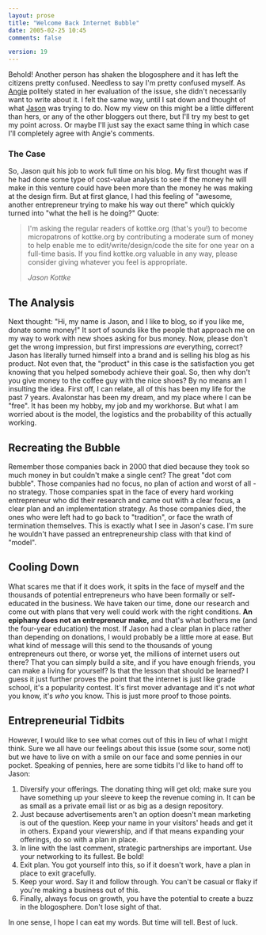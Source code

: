 ```yaml
---
layout: prose
title: "Welcome Back Internet Bubble"
date: 2005-02-25 10:45
comments: false

version: 19
---
```


Behold! Another person has shaken the blogosphere and it has left the citizens pretty confused. Needless to say I'm pretty confused myself. As [Angie][1] politely stated in her evaluation of the issue, she didn't necessarily want to write about it. I felt the same way, until I sat down and thought of what [Jason][2] was trying to do. Now my view on this might be a little different than hers, or any of the other bloggers out there, but I'll try my best to get my point across. Or maybe I'll just say the exact same thing in which case I'll completely agree with Angie's comments.

### The Case

So, Jason quit his job to work full time on his blog. My first thought was if he had done some type of cost-value analysis to see if the money he will make in this venture could have been more than the money he was making at the design firm. But at first glance, I had this feeling of "awesome, another entrepreneur trying to make his way out there" which quickly turned into "what the hell is he doing?" Quote:

> I'm asking the regular readers of kottke.org (that's you!) to become micropatrons of kottke.org by contributing a moderate sum of money to help enable me to edit/write/design/code the site for one year on a full-time basis. If you find kottke.org valuable in any way, please consider giving whatever you feel is appropriate.
>
><cite>Jason Kottke</cite>

## The Analysis

Next thought: "Hi, my name is Jason, and I like to blog, so if you like me, donate some money!" It sort of sounds like the people that approach me on my way to work with new shoes asking for bus money. Now, please don't get the wrong impression, but first impressions *are* everything, correct? Jason has literally turned himself into a brand and is selling his blog as his product. Not even that, the "product" in this case is the satisfaction you get knowing that you helped somebody achieve their goal. So, then why don't you give money to the coffee guy with the nice shoes? By no means am I insulting the idea. First off, I can relate, all of this has been my life for the past 7 years. Avalonstar has been my dream, and my place where I can be "free". It has been my hobby, my job and my workhorse. But what I am worried about is the model, the logistics and the probability of this actually working.

## Recreating the Bubble

Remember those companies back in 2000 that died because they took so much money in but couldn't make a single cent? The great "dot com bubble". Those companies had no focus, no plan of action and worst of all - no strategy. Those companies spat in the face of every hard working entrepreneur who did their research and came out with a clear focus, a clear plan and an implementation strategy. As those companies died, the ones who were left had to go back to "tradition", or face the wrath of termination themselves. This is exactly what I see in Jason's case. I'm sure he wouldn't have passed an entrepreneurship class with that kind of "model".

## Cooling Down

What scares me that if it does work, it spits in the face of myself and the thousands of potential entrepreneurs who have been formally or self-educated in the business. We have taken our time, done our research and come out with plans that very well could work with the right conditions. **An epiphany does not an entrepreneur make,** and that's what bothers me (and the four-year education) the most. If Jason had a clear plan in place rather than depending on donations, I would probably be a little more at ease. But what kind of message will this send to the thousands of young entrepreneurs out there, or worse yet, the millions of internet users out there? That you can simply build a site, and if you have enough friends, you can make a living for yourself? Is that the lesson that should be learned? I guess it just further proves the point that the internet is just like grade school, it's a popularity contest. It's first mover advantage and it's not *what* you know, it's *who* you know. This is just more proof to those points.

## Entrepreneurial Tidbits

However, I would like to see what comes out of this in lieu of what I might think. Sure we all have our feelings about this issue (some sour, some not) but we have to live on with a smile on our face and some pennies in our pocket. Speaking of pennies, here are some tidbits I'd like to hand off to Jason:
1.  Diversify your offerings. The donating thing will get old; make sure you have something up your sleeve to keep the revenue coming in. It can be as small as a private email list or as big as a design repository.
2.  Just because advertisements aren't an option doesn't mean marketing is out of the question. Keep your name in your visitors' heads and get it in others. Expand your viewership, and if that means expanding your offerings, do so with a plan in place.
3.  In line with the last comment, strategic partnerships are important. Use your networking to its fullest. Be bold!
4.  Exit plan. You got yourself into this, so if it doesn't work, have a plan in place to exit gracefully.
5.  Keep your word. Say it and follow through. You can't be casual or flaky if you're making a business out of this.
6.  Finally, always focus on growth, you have the potential to create a buzz in the blogosphere. Don't lose sight of that.

In one sense, I hope I can eat my words. But time will tell. Best of luck.

[1]: http://www.angiemckaig.com/archives/2005/02/23/on_making_money_online/index.html
[2]: http://www.kottke.org/05/02/kottke-micropatron
